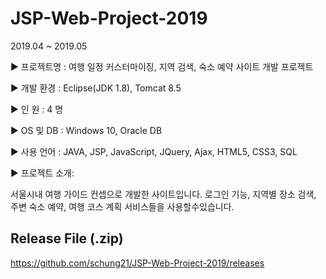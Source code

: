 # JSP-Web-Project-2019

2019.04 ~ 2019.05

▶ 프로젝트명   : 여행 일정 커스터마이징, 지역 검색, 숙소 예약 사이트 개발 프로젝트 

▶ 개발 환경    : Eclipse(JDK 1.8), Tomcat 8.5

▶ 인    원     : 4 명

▶ OS 및 DB     : Windows 10, Oracle DB

▶ 사용 언어    : JAVA, JSP, JavaScript, JQuery, Ajax, HTML5, CSS3, SQL

▶ 프로젝트 소개: 

서울시내 여행 가이드 컨셉으로 개발한 사이트입니다. 로그인 기능, 지역별 장소 검색, 주변 숙소 예약, 여행 코스 계획 서비스들을 사용할수있습니다.   

## Release File (.zip)

https://github.com/schung21/JSP-Web-Project-2019/releases
